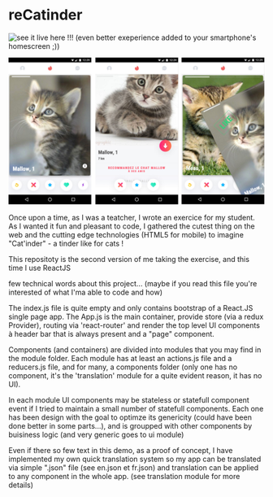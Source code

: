 reCatinder
==========

![see it live here !!!](https://freakdev.github.io/reCatinder) (even better exeperience added to your smartphone's homescreen ;))

![Screenshots of reCatinder](https://raw.githubusercontent.com/FreakDev/freakdev.github.io/master/reCatinder/recatinder.jpg)

Once upon a time, as I was a teatcher, I wrote an exercice for my student. As I wanted it fun and pleasant to code, I gathered the cutest thing on the web and the cutting edge technologies (HTML5 for mobile) to imagine "Cat'inder" - a tinder like for cats !

This repositoty is the second version of me taking the exercise, and this time I use ReactJS

few technical words about this project... (maybe if you read this file you're interested of what I'ma able to code and how)

The index.js file is quite empty and only contains bootstrap of a React.JS single page app. The App.js is the main container, provide store (via a redux Provider), routing via 'react-router' and render the top level UI components à header bar that is always present and a "page" component.

Components (and containers) are divided into modules that you may find in the module folder. Each module has at least an actions.js file and a reducers.js file, and for many, a components folder (only one has no component, it's the 'translation' module for a quite evident reason, it has no UI).

In each module UI components may be stateless or statefull component event if I tried to maintain a small number of statefull components. Each one has been design with the goal to optimze its genericity (could have been done better in some parts...), and is groupped with other components by buisiness logic (and very generic goes to ui module)

Even if there so few text in this demo, as a proof of concept, I have implemented my own quick translation system so my app can be translated via simple ".json" file (see en.json et fr.json) and translation can be applied to any component in the whole app. (see translation module for more details)